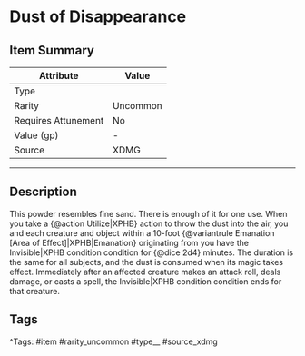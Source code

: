 # Dust of Disappearance

## Item Summary

| Attribute            | Value                        |
|----------------------|------------------------------|
| Type                 |   |
| Rarity               | Uncommon             |
| Requires Attunement  | No                |
| Value (gp)           | -    |
| Source               | XDMG |

---

## Description

This powder resembles fine sand. There is enough of it for one use. When you take a {@action Utilize|XPHB} action to throw the dust into the air, you and each creature and object within a 10-foot {@variantrule Emanation [Area of Effect]|XPHB|Emanation} originating from you have the Invisible|XPHB condition condition for {@dice 2d4} minutes. The duration is the same for all subjects, and the dust is consumed when its magic takes effect. Immediately after an affected creature makes an attack roll, deals damage, or casts a spell, the Invisible|XPHB condition condition ends for that creature.

## Tags

^Tags: #item #rarity_uncommon #type__ #source_xdmg